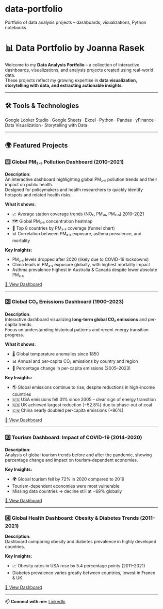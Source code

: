 # data-portfolio
Portfolio of data analysis projects – dashboards, visualizations, Python notebooks.
# 📊 Data Portfolio by Joanna Rasek  

Welcome to my **Data Analysis Portfolio** – a collection of interactive dashboards, visualizations, and analysis projects created using real-world data.  
These projects reflect my growing expertise in **data visualization, storytelling with data, and extracting actionable insights**.

---

## 🛠 Tools & Technologies
Google Looker Studio · Google Sheets · Excel · Python · Pandas · yFinance · Data Visualization · Storytelling with Data

---

## 🌍 Featured Projects

### 1️⃣ Global PM₂.₅ Pollution Dashboard (2010–2021)
**Description:**  
An interactive dashboard highlighting global PM₂.₅ pollution trends and their impact on public health.  
Designed for policymakers and health researchers to quickly identify hotspots and related health risks.  

**What it shows:**  
- 📈 Average station coverage trends (NO₂, PM₁₀, PM₂.₅) 2010–2021  
- 🗺️ Global PM₂.₅ concentration heatmap  
- 🔻 Top 8 countries by PM₂.₅ coverage (funnel chart)  
- 📊 Correlation between PM₂.₅ exposure, asthma prevalence, and mortality  

**Key Insights:**  
- PM₂.₅ levels dropped after 2020 (likely due to COVID-19 lockdowns)  
- China leads in PM₂.₅ exposure globally, with highest mortality impact  
- Asthma prevalence highest in Australia & Canada despite lower absolute PM₂.₅  

[🔗 View Dashboard](https://lookerstudio.google.com/reporting/e6885f12-6658-48f3-850d-7a2985928843)

---

### 2️⃣ Global CO₂ Emissions Dashboard (1900–2023)
**Description:**  
Interactive dashboard visualizing **long-term global CO₂ emissions** and per-capita trends.  
Focus on understanding historical patterns and recent energy transition progress.

**What it shows:**  
- 🌡️ Global temperature anomalies since 1850  
- 📊 Annual and per-capita CO₂ emissions by country and region  
- 🔄 Percentage change in per-capita emissions (2005–2023)  

**Key Insights:**  
- 🌎 Global emissions continue to rise, despite reductions in high-income countries  
- 🇺🇸 USA emissions fell 31% since 2005 – clear sign of energy transition  
- 🇬🇧 UK achieved largest reduction (−52.8%) due to phase-out of coal  
- 🇨🇳 China nearly doubled per-capita emissions (+86%)  

[🔗 View Dashboard](https://lookerstudio.google.com/reporting/a3b0df46-610c-46c9-a918-076c3cf67191)

---

### 3️⃣ Tourism Dashboard: Impact of COVID-19 (2014–2020)
**Description:**  
Analysis of global tourism trends before and after the pandemic, showing percentage change and impact on tourism-dependent economies.  

**Key Insights:**  
- 🌍 Global tourism fell by 72% in 2020 compared to 2019  
- Tourism-dependent economies were most vulnerable  
- Missing data countries → decline still at −69% globally  

[🔗 View Dashboard](https://lookerstudio.google.com/reporting/3144a9fd-cb9a-4856-84b7-4a5843be5a40)

---

### 4️⃣ Global Health Dashboard: Obesity & Diabetes Trends (2011–2021)
**Description:**  
Dashboard comparing obesity and diabetes prevalence in highly developed countries.  

**Key Insights:**  
- 📈 Obesity rates in USA rose by 5.4 percentage points (2011–2021)  
- Diabetes prevalence varies greatly between countries, lowest in France & UK  

[🔗 View Dashboard](https://lookerstudio.google.com/reporting/2874d947-47e9-4559-a2b9-54c913e3fa2f)

---

📫 **Connect with me:** [LinkedIn](https://www.linkedin.com/in/joanna-rasek-9315a0382/)
